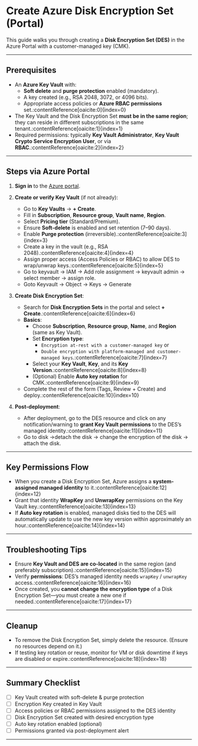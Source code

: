 # Create Azure Disk Encryption Set (Portal)

This guide walks you through creating a **Disk Encryption Set (DES)** in the Azure Portal with a customer-managed key (CMK).

---

##  Prerequisites

- An **Azure Key Vault** with:
  - **Soft delete** and **purge protection** enabled (mandatory).  
  - A key created (e.g., RSA 2048, 3072, or 4096 bits).
  - Appropriate access policies or **Azure RBAC permissions** set.:contentReference[oaicite:0]{index=0}
- The Key Vault and the Disk Encryption Set **must be in the same region**; they can reside in different subscriptions in the same tenant.:contentReference[oaicite:1]{index=1}
- Required permissions: typically **Key Vault Administrator**, **Key Vault Crypto Service Encryption User**, or via **RBAC**.:contentReference[oaicite:2]{index=2}

---

##  Steps via Azure Portal

1. **Sign in** to the [Azure portal](https://portal.azure.com).

2. **Create or verify Key Vault** (if not already):
   - Go to **Key Vaults** → **+ Create**.
   - Fill in **Subscription**, **Resource group**, **Vault name**, **Region**.
   - Select **Pricing tier** (Standard/Premium).
   - Ensure **Soft-delete** is enabled and set retention (7–90 days).
   - Enable **Purge protection** (irreversible).:contentReference[oaicite:3]{index=3}
   - Create a key in the vault (e.g., RSA 2048).:contentReference[oaicite:4]{index=4}
   - Assign proper access (Access Policies or RBAC) to allow DES to wrap/unwrap keys.:contentReference[oaicite:5]{index=5}
   - Go to keyvault -> IAM -> Add role assignment -> keyvault admin -> select member -> assign role.
   - Goto Keyvault -> Object -> Keys -> Generate

3. **Create Disk Encryption Set**:

   - Search for **Disk Encryption Sets** in the portal and select **+ Create**.:contentReference[oaicite:6]{index=6}
   - **Basics**:
     - Choose **Subscription**, **Resource group**, **Name**, and **Region** (same as Key Vault).
     - Set **Encryption type**:
       - `Encryption at-rest with a customer-managed key` or  
       - `Double encryption with platform-managed and customer-managed keys`.:contentReference[oaicite:7]{index=7}
     - Select your **Key Vault**, **Key**, and its **Key Version**.:contentReference[oaicite:8]{index=8}
     - (Optional) Enable **Auto key rotation** for CMK.:contentReference[oaicite:9]{index=9}
   - Complete the rest of the form (Tags, Review + Create) and deploy.:contentReference[oaicite:10]{index=10}

4. **Post-deployment**:
   - After deployment, go to the DES resource and click on any notification/warning to **grant Key Vault permissions** to the DES’s managed identity.:contentReference[oaicite:11]{index=11}
	- Go to disk ->detach the disk -> change the encryption of the disk -> attach the disk.
---

##  Key Permissions Flow

- When you create a Disk Encryption Set, Azure assigns a **system-assigned managed identity** to it.:contentReference[oaicite:12]{index=12}
- Grant that identity **WrapKey** and **UnwrapKey** permissions on the Key Vault key.:contentReference[oaicite:13]{index=13}
- If **Auto key rotation** is enabled, managed disks tied to the DES will automatically update to use the new key version within approximately an hour.:contentReference[oaicite:14]{index=14}

---

##  Troubleshooting Tips

- Ensure **Key Vault and DES are co-located** in the same region (and preferably subscription).:contentReference[oaicite:15]{index=15}
- Verify **permissions**: DES’s managed identity needs `wrapKey` / `unwrapKey` access.:contentReference[oaicite:16]{index=16}
- Once created, you **cannot change the encryption type** of a Disk Encryption Set—you must create a new one if needed.:contentReference[oaicite:17]{index=17}

---

##  Cleanup

- To remove the Disk Encryption Set, simply delete the resource. (Ensure no resources depend on it.)
- If testing key rotation or reuse, monitor for VM or disk downtime if keys are disabled or expire.:contentReference[oaicite:18]{index=18}

---

##  Summary Checklist

- [ ] Key Vault created with soft-delete & purge protection  
- [ ] Encryption Key created in Key Vault  
- [ ] Access policies or RBAC permissions assigned to the DES identity  
- [ ] Disk Encryption Set created with desired encryption type  
- [ ] Auto key rotation enabled (optional)  
- [ ] Permissions granted via post-deployment alert

---


